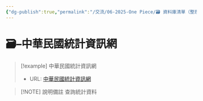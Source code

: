 ```yaml
---
{"dg-publish":true,"permalink":"/交流/06-2025-One Piece/🗃️ 資料庫清單（整理中）/中華民國統計資訊網/","title":"中華民國統計資訊網","tags":["統計數據","🗃️資料庫"],"noteIcon":"3","created":"2025-05-30T06:54:13.000+08:00","updated":"2025-05-30T05:22:32.000+08:00"}
---
```




# 🗃️–中華民國統計資訊網



> [!example] 中華民國統計資訊網
> - URL: [中華民國統計資訊網](https://www.stat.gov.tw/cl.aspx?n=3562)



> [!NOTE] 說明備註
> 查詢統計資料


